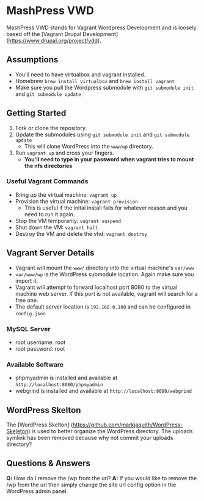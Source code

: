 # MashPress VWD

MashPress VWD stands for Vagrant Wordpress Development and is loosely based off the [Vagrant Drupal Development] (https://www.drupal.org/project/vdd).

## Assumptions

* You'll need to have virtualbox and vagrant installed.
* Homebrew `brew install virtualbox` and `brew install vagrant`
* Make sure you pull the Wordpress submodule with `git submodule init` and `git submodule update`

## Getting Started

1. Fork or clone the repository.
2. Update the submodules using `git submodule init` and `git submodule update`
   * This will clone WordPress into the `www/wp` directory.
3. Run `vagrant up` and cross your fingers.
   * **You'll need to type in your password when vagrant tries to mount the nfs directories**
   
### Useful Vagrant Commands

* Bring up the virtual machine: `vagrant up`
* Provision the virtual machine: `vagrant provision`
  * This is useful if the inital install fails for whatever reason and you need to run it again.
* Stop the VM temporarily: `vagrant suspend`
* Shut down the VM: `vagrant halt`
* Destroy the VM and delete the vhd: `vagrant destroy`

## Vagrant Server Details

* Vagrant will mount the `www/` directory into the virtual machine's `var/www`
* `var/www/wp` is the WordPress submodule location. Again make sure you import it.
* Vagrant will attempt to forward localhost port 8080 to the virtual machine web server. If this port is not available, vagrant will search for a free one.
* The default server location is `192.168.0.100` and can be configured in `config.json`

### MySQL Server

* root username: root
* root password: root

### Available Software

* phpmyadmin is installed and available at `http://localhost:8080/phpmyadmin`
* webgrind is installed and available at `http://localhost:8080/webgrind`

## WordPress Skelton

The [WordPress Skelton] (https://github.com/markjaquith/WordPress-Skeleton) is used to better organize the WordPress directory. The uploads symlink has been removed because why not commit your uploads directory?

## Questions & Answers

**Q:** How do I remove the /wp from the url?
**A:** If you would like to remove the /wp from the url then simply change the site url config option in the WordPress admin panel.
